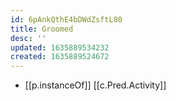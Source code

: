 ```yaml
---
id: 6pAnkQthE4bDWdZsftL80
title: Groomed
desc: ''
updated: 1635889534232
created: 1635889524672
---
```





- [[p.instanceOf]] [[c.Pred.Activity]]
